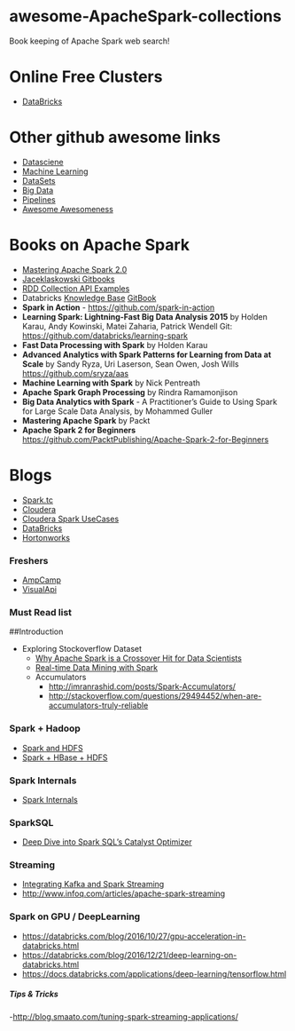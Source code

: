 # awesome-ApacheSpark-collections
Book keeping of Apache Spark web search!

# Online Free Clusters
- [DataBricks](https://community.cloud.databricks.com)

# Other github **awesome** links
- [Datasciene](https://github.com/okulbilisim/awesome-datascience)
- [Machine Learning](https://github.com/josephmisiti/awesome-machine-learning)
- [DataSets](https://github.com/caesar0301/awesome-public-datasets)  
- [Big Data](https://github.com/onurakpolat/awesome-bigdata)  
- [Pipelines](https://github.com/pditommaso/awesome-pipeline)  
- [Awesome Awesomeness](https://github.com/bayandin/awesome-awesomeness)

# Books on Apache Spark

- [Mastering Apache Spark 2.0](https://www.gitbook.com/book/jaceklaskowski/mastering-apache-spark/details)
- [Jaceklaskowski Gitbooks](https://jaceklaskowski.gitbooks.io/mastering-apache-spark/content/)  
- [RDD Collection API Examples](http://homepage.cs.latrobe.edu.au/zhe/ZhenHeSparkRDDAPIExamples.html)  
- Databricks [Knowledge Base](https://www.gitbook.com/book/databricks/databricks-spark-knowledge-base/details)   [GitBook](https://www.gitbook.com/book/databricks/databricks-spark-reference-applications/details) 
- **Spark in Action** - https://github.com/spark-in-action
- **Learning Spark: Lightning-Fast Big Data Analysis 2015** by Holden Karau, Andy Kowinski, Matei Zaharia, Patrick Wendell  Git: https://github.com/databricks/learning-spark 
- **Fast Data Processing with Spark**  by Holden Karau  
- **Advanced Analytics with Spark Patterns for Learning from Data at Scale**  by Sandy Ryza, Uri Laserson, Sean Owen, Josh Wills  https://github.com/sryza/aas
- **Machine Learning with Spark** by Nick Pentreath  
- **Apache Spark Graph Processing** by Rindra Ramamonjison
- **Big Data Analytics with Spark** - A Practitioner’s Guide to Using Spark for Large Scale Data Analysis, by
Mohammed Guller
- **Mastering Apache Spark** by Packt
- **Apache Spark 2 for Beginners** https://github.com/PacktPublishing/Apache-Spark-2-for-Beginners


# Blogs
- [Spark.tc](http://www.spark.tc/)
- [Cloudera](http://blog.cloudera.com/blog/category/spark/)  
- [Cloudera Spark UseCases](https://blog.cloudera.com/blog/category/use-case/)  
- [DataBricks](https://databricks.com/blog)  
- [Hortonworks](http://hortonworks.com/blog/category/spark/)
 

### Freshers
- [AmpCamp](http://ampcamp.berkeley.edu/)  
- [VisualApi](http://training.databricks.com/visualapi.pdf)

### Must Read list
##Introduction
- Exploring Stockoverflow Dataset
  - [Why Apache Spark is a Crossover Hit for Data Scientists](http://blog.cloudera.com/blog/2014/03/why-apache-spark-is-a-crossover-hit-for-data-scientists/)  
  - [Real-time Data Mining with Spark](http://stevenskelton.ca/real-time-data-mining-spark/)  
  - Accumulators  
    - http://imranrashid.com/posts/Spark-Accumulators/  
    - http://stackoverflow.com/questions/29494452/when-are-accumulators-truly-reliable  
      
### Spark + Hadoop  
- [Spark and HDFS](http://www.ccs.neu.edu/home/cbw/spark.html)   
- [Spark + HBase + HDFS](https://dzone.com/articles/sample-app-hbase-spark-hdfs)  

### Spark Internals
- [Spark Internals](https://github.com/JerryLead/SparkInternals)
  
### SparkSQL
- [Deep Dive into Spark SQL’s Catalyst Optimizer](https://databricks.com/blog/2015/04/13/deep-dive-into-spark-sqls-catalyst-optimizer.html)

### Streaming
- [Integrating Kafka and Spark Streaming](http://www.michael-noll.com/blog/2014/10/01/kafka-spark-streaming-integration-example-tutorial/)  
- http://www.infoq.com/articles/apache-spark-streaming  

### Spark on GPU / DeepLearning
- https://databricks.com/blog/2016/10/27/gpu-acceleration-in-databricks.html
- https://databricks.com/blog/2016/12/21/deep-learning-on-databricks.html
- https://docs.databricks.com/applications/deep-learning/tensorflow.html
##### Tips & Tricks  
-http://blog.smaato.com/tuning-spark-streaming-applications/  
